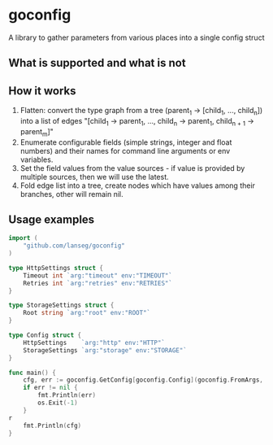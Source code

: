 # goconfig

A library to gather parameters from various places into a single config struct

## What is supported and what is not


## How it works

1. Flatten: convert the type graph from a tree (parent<sub>1</sub> → [child<sub>1</sub>, ..., child<sub>n</sub>]) into a list of edges "[child<sub>1</sub> → parent<sub>1</sub>, ..., child<sub>n</sub> → parent<sub>1</sub>, child<sub>n + 1</sub> → parent<sub>m</sub>]"
2. Enumerate configurable fields (simple strings, integer and float numbers) and their names for command line arguments or env variables.
3. Set the field values from the value sources - if value is provided by multiple sources, then we will use the latest.
4. Fold edge list into a tree, create nodes which have values among their branches, other will remain nil.

## Usage examples
```go
import (
    "github.com/lanseg/goconfig"
)

type HttpSettings struct {
    Timeout int `arg:"timeout" env:"TIMEOUT"`
    Retries int `arg:"retries" env:"RETRIES"`
}

type StorageSettings struct {
    Root string `arg:"root" env:"ROOT"`
}

type Config struct {
    HttpSettings    `arg:"http" env:"HTTP"`
    StorageSettings `arg:"storage" env:"STORAGE"`
}

func main() {
    cfg, err := goconfig.GetConfig[goconfig.Config](goconfig.FromArgs, goconfig.FromEnv)
    if err != nil {
        fmt.Println(err)
        os.Exit(-1)
    }
r
    fmt.Println(cfg)
}
```
